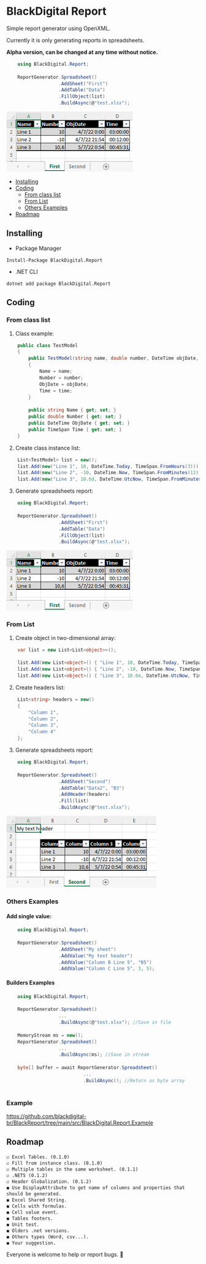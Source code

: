 # BlackDigital Report

Simple report generator using OpenXML.

Currently it is only generating reports in spreadsheets.

**Alpha version, can be changed at any time without notice.**


```csharp
    using BlackDigital.Report;

    ReportGenerator.Spreadsheet()
                   .AddSheet("First")
                   .AddTable("Data")
                   .FillObject(list)
                   .BuildAsync(@"test.xlsx");
```

![Example](https://raw.githubusercontent.com/blackdigital-br/BlackReport/main/docs/images/ClassExample.png)


* [Installing](#installing)
* [Coding](#coding)
    * [From class list](#from-class-list)
    * [From List](#from-list)
    * [Others Examples](#others-examples)
* [Roadmap](#roadmap)


## Installing

* Package Manager

```
Install-Package BlackDigital.Report
```

* .NET CLI

```
dotnet add package BlackDigital.Report
```

## Coding

### From class list

1. Class example:

```csharp
    public class TestModel
    {
        public TestModel(string name, double number, DateTime objDate, TimeSpan time)
        {
            Name = name;
            Number = number;
            ObjDate = objDate;
            Time = time;            
        }

        public string Name { get; set; }
        public double Number { get; set; }
        public DateTime ObjDate { get; set; }
        public TimeSpan Time { get; set; }
    }
```

2. Create class instance list:

```csharp
    List<TestModel> list = new();
    list.Add(new("Line 1", 10, DateTime.Today, TimeSpan.FromHours(3)));
    list.Add(new("Line 2", -10, DateTime.Now, TimeSpan.FromMinutes(12)));
    list.Add(new("Line 3", 10.6d, DateTime.UtcNow, TimeSpan.FromMinutes(45).Add(TimeSpan.FromSeconds(31))));
```

3. Generate spreadsheets report:

```csharp
    using BlackDigital.Report;

    ReportGenerator.Spreadsheet()
                   .AddSheet("First")
                   .AddTable("Data")
                   .FillObject(list)
                   .BuildAsync(@"test.xlsx");
```

![Example](https://raw.githubusercontent.com/blackdigital-br/BlackReport/main/docs/images/ClassExample.png)

### From List

1. Create object in two-dimensional array:

```csharp
    var list = new List<List<object>>();

    list.Add(new List<object>() { "Line 1", 10, DateTime.Today, TimeSpan.FromHours(3) });
    list.Add(new List<object>() { "Line 2", -10, DateTime.Now, TimeSpan.FromMinutes(12) });
    list.Add(new List<object>() { "Line 3", 10.6m, DateTime.UtcNow, TimeSpan.FromMinutes(45).Add(TimeSpan.FromSeconds(31)) });
```

2. Create headers list:

```csharp
    List<string> headers = new()
    {
        "Column 1",
        "Column 2",
        "Column 3",
        "Column 4"
    };
```

3. Generate spreadsheets report:

```csharp
    using BlackDigital.Report;

    ReportGenerator.Spreadsheet()
                   .AddSheet("Second")
                   .AddTable("Data2", "B3")
                   .AddHeader(headers)
                   .Fill(list) 
                   .BuildAsync(@"test.xlsx");
```

![Example](https://raw.githubusercontent.com/blackdigital-br/BlackReport/main/docs/images/ListExample.png)

### Others Examples

#### Add single value:

```csharp
    using BlackDigital.Report;

    ReportGenerator.Spreadsheet()
                   .AddSheet("My sheet")
                   .AddValue("My text header")
                   .AddValue("Column B Line 5", "B5")
                   .AddValue("Column C Line 5", 3, 5);
```

#### Builders Examples

```csharp
    using BlackDigital.Report;

    ReportGenerator.Spreadsheet()
                   ...
                   .BuildAsync(@"test.xlsx"); //Save in file

    MemoryStream ms = new();
    ReportGenerator.Spreadsheet()
                   ...
                   .BuildAsync(ms); //Save in stream

    byte[] buffer = await ReportGenerator.Spreadsheet()
                            ...
                            .BuildAsync(); //Return as byte array
    
```

### Example

https://github.com/blackdigital-br/BlackReport/tree/main/src/BlackDigital.Report.Example

## Roadmap

    ☑️ Excel Tables. (0.1.0)
    ☑️ Fill from instance class. (0.1.0)
    ☑️ Multiple tables in the same worksheet. (0.1.1)
    ☑️ .NET5 (0.1.2)
	☑️ Header Globalization. (0.1.2)
    ◼️ Use DisplayAttribute to get name of columns and properties that should be generated.
    ◼️ Excel Shared String.
    ◼️ Cells with formulas.
    ◼️ Cell value event.
    ◼️ Tables footers.
    ◼️ Unit test.
    ◼️ Olders .net versions.
    ◼️ Others types (Word, csv...).
    ◼️ Your suggestion.


Everyone is welcome to help or report bugs. 💪    